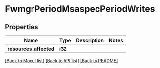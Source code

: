 # FwmgrPeriodMsaspecPeriodWrites

## Properties

Name | Type | Description | Notes
------------ | ------------- | ------------- | -------------
**resources_affected** | **i32** |  |

[[Back to Model list]](./README.md#documentation-for-models) [[Back to API list]](./README.md#documentation-for-api-endpoints) [[Back to README]](../README.md)
